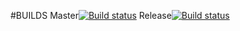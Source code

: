 #BUILDS
Master[![Build status](https://build.appcenter.ms/v0.1/apps/75c53de6-1a7d-4efd-a8df-fcfed1333a8a/branches/master/badge)](https://appcenter.ms)
Release[![Build status](https://build.appcenter.ms/v0.1/apps/75c53de6-1a7d-4efd-a8df-fcfed1333a8a/branches/release%2Frelease-1-1-23/badge)](https://appcenter.ms)

